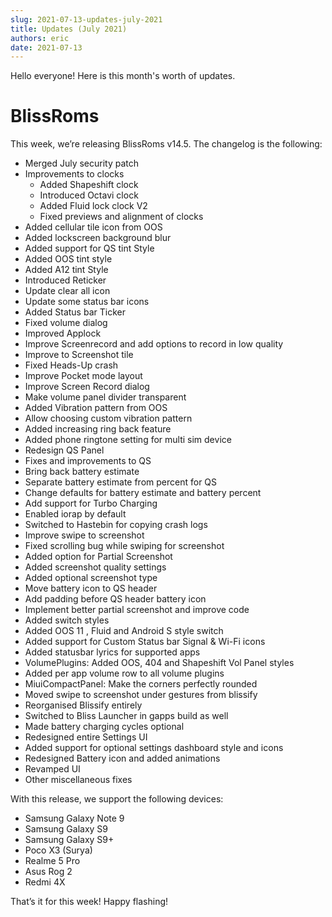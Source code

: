 ```yaml
---
slug: 2021-07-13-updates-july-2021
title: Updates (July 2021)
authors: eric
date: 2021-07-13
---
```


Hello everyone! Here is this month's worth of updates.

# BlissRoms

This week, we’re releasing BlissRoms v14.5. The changelog is the following:

 - Merged July security patch 
 - Improvements to clocks
    - Added Shapeshift clock 
    - Introduced Octavi clock 
    - Added Fluid lock clock V2
    - Fixed previews and alignment of clocks
 - Added cellular tile icon from OOS
 - Added lockscreen background blur
 - Added support for QS tint Style
 - Added OOS tint style
 - Added A12 tint Style
 - Introduced Reticker
 - Update clear all icon
 - Update some status bar icons
 - Added Status bar Ticker
 - Fixed volume dialog
 - Improved Applock 
 - Improve Screenrecord and add options to record in low quality
 - Improve to Screenshot tile
 - Fixed Heads-Up crash
 - Improve Pocket mode layout
 - Improve Screen Record dialog
 - Make volume panel divider transparent
 - Added Vibration pattern from OOS
 - Allow choosing custom vibration pattern
 - Added increasing ring back feature
 - Added phone ringtone setting for multi sim device
 - Redesign QS Panel
 - Fixes and improvements to QS 
 - Bring back battery estimate 
 - Separate battery estimate from percent for QS
 - Change defaults for battery estimate and battery percent 
 - Add support for Turbo Charging 
 - Enabled iorap by default 
 - Switched to Hastebin for copying crash logs
 - Improve swipe to screenshot
 - Fixed scrolling bug while swiping for screenshot
 - Added option for Partial Screenshot
 - Added screenshot quality settings
 - Added optional screenshot type 
 - Move battery icon to QS header 
 - Add padding before QS header battery icon 
 - Implement better partial screenshot and improve code
 - Added switch styles
 - Added OOS 11 , Fluid and Android S style switch 
 - Added support for Custom Status bar Signal & Wi-Fi icons
 - Added statusbar lyrics for supported apps 
 - VolumePlugins: Added OOS, 404 and Shapeshift Vol Panel styles 
 - Added per app volume row to all volume plugins 
 - MiuiCompactPanel: Make the corners perfectly rounded
 - Moved swipe to screenshot under gestures from blissify 
 - Reorganised Blissify entirely
 - Switched to Bliss Launcher in gapps build as well
 - Made battery charging cycles optional
 - Redesigned entire Settings UI 
 - Added support for optional settings dashboard style and icons
 - Redesigned Battery icon and added animations
 - Revamped UI
 - Other miscellaneous fixes

With this release, we support the following devices:

 - Samsung Galaxy Note 9
 - Samsung Galaxy S9
 - Samsung Galaxy S9+
 - Poco X3 (Surya)
 - Realme 5 Pro
 - Asus Rog 2
 - Redmi 4X

That’s it for this week! Happy flashing!
